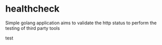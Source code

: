 # healthcheck

Simple golang application aims to validate the http status to perform the testing of third party tools

test
